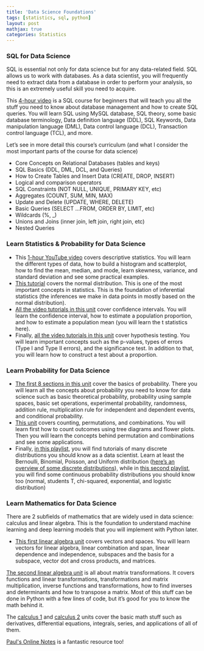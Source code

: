 ```yaml
---
title: 'Data Science Foundations'
tags: [statistics, sql, python]
layout: post
mathjax: true
categories: Statistics
---
```


### SQL for Data Science

SQL is essential not only for data science but for any data-related field. SQL allows us to work with databases. As a data scientist, you will frequently need to extract data from a database in order to perform your analysis, so this is an extremely useful skill you need to acquire.

This [4-hour video](https://www.youtube.com/watch?v=HXV3zeQKqGY) is a SQL course for beginners that will teach you all the stuff you need to know about database management and how to create SQL queries. You will learn SQL using MySQL database, SQL theory, some basic database terminology, Data definition language (DDL), SQL Keywords, Data manipulation language (DML), Data control language (DCL), Transaction control language (TCL), and more.

Let’s see in more detail this course’s curriculum (and what I consider the most important parts of the course for data science)

- Core Concepts on Relational Databases (tables and keys)
- SQL Basics (DDL, DML, DCL, and Queries)
- How to Create Tables and Insert Data (CREATE, DROP, INSERT)
- Logical and comparison operators
- SQL Constraints (NOT NULL, UNIQUE, PRIMARY KEY, etc)
- Aggregates (COUNT, SUM, MIN, MAX)
- Update and Delete (UPDATE, WHERE, DELETE)
- Basic Queries (SELECT …FROM, ORDER BY, LIMIT, etc)
- Wildcards (%, _)
- Unions and Joins (inner join, left join, right join, etc)
- Nested Queries

### Learn Statistics & Probability for Data Science

- This [1-hour YouTube video](https://www.youtube.com/watch?v=XDqTDEZQZp4) covers descriptive statistics. You will learn the different types of data, how to build a histogram and scatterplot, how to find the mean, median, and mode, learn skewness, variance, and standard deviation and see some practical examples.
- [This tutorial](https://youtu.be/hgtMWR3TFnY) covers the normal distribution. This is one of the most important concepts in statistics. This is the foundation of inferential statistics (the inferences we make in data points in mostly based on the normal distribution).
- [All the video tutorials in this unit](https://www.khanacademy.org/math/statistics-probability/confidence-intervals-one-sample) cover confidence intervals. You will learn the confidence interval, how to estimate a population proportion, and how to estimate a population mean (you will learn the t statistics here).
- Finally, [all the video tutorials in this unit](https://www.khanacademy.org/math/statistics-probability/significance-tests-one-sample) cover hypothesis testing. You will learn important concepts such as the p-values, types of errors (Type I and Type II errors), and the significance test. In addition to that, you will learn how to construct a test about a proportion.

### Learn Probability for Data Science

- [The first 8 sections in this unit](https://www.khanacademy.org/math/statistics-probability/probability-library) cover the basics of probability. There you will learn all the concepts about probability you need to know for data science such as basic theoretical probability, probability using sample spaces, basic set operations, experimental probability, randomness, addition rule, multiplication rule for independent and dependent events, and conditional probability.
- [This unit](https://www.khanacademy.org/math/statistics-probability/counting-permutations-and-combinations) covers counting, permutations, and combinations. You will learn first how to count outcomes using tree diagrams and flower plots. Then you will learn the concepts behind permutation and combinations and see some applications.
- Finally, [in this playlist](https://youtube.com/playlist?list=PLvxOuBpazmsNIHP5cz37oOPZx0JKyNszN), you will find tutorials of many discrete distributions you should know as a data scientist. Learn at least the Bernoulli, Binomial, Poisson, and Uniform distribution ([here’s an overview of some discrete distributions](https://youtu.be/UrOXRvG9oYE)), while in [this second playlist](https://www.youtube.com/playlist?list=PLvxOuBpazmsPDZGwqhhjE3KkLWnTD34R0), you will find some continuous probability distributions you should know too (normal, students T, chi-squared, exponential, and logistic distribution)

### Learn Mathematics for Data Science

There are 2 subfields of mathematics that are widely used in data science: calculus and linear algebra. This is the foundation to understand machine learning and deep learning models that you will implement with Python later.

- [This first linear algebra unit](https://www.khanacademy.org/math/linear-algebra/vectors-and-spaces) covers vectors and spaces. You will learn vectors for linear algebra, linear combination and span, linear dependence and independence, subspaces and the basis for a subspace, vector dot and cross products, and matrices.

[The second linear algebra unit](https://www.khanacademy.org/math/linear-algebra/matrix-transformations) is all about matrix transformations. It covers functions and linear transformations, transformations and matrix multiplication, inverse functions and transformations, how to find inverses and determinants and how to transpose a matrix. Most of this stuff can be done in Python with a few lines of code, but it’s good for you to know the math behind it.

The [calculus 1](https://www.khanacademy.org/math/calculus-1) and [calculus 2](https://www.khanacademy.org/math/calculus-2) units cover the basic math stuff such as derivatives, differential equations, integrals, series, and applications of all of them.

[Paul's Online Notes](https://tutorial.math.lamar.edu/) is a fantastic resource too!